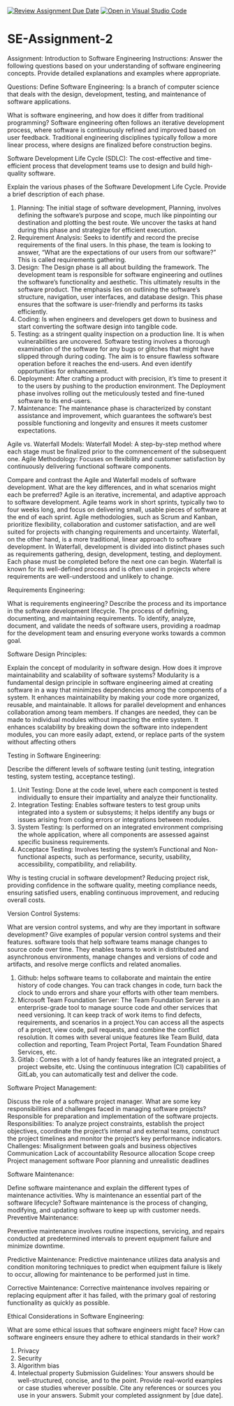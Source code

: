 [![Review Assignment Due Date](https://classroom.github.com/assets/deadline-readme-button-24ddc0f5d75046c5622901739e7c5dd533143b0c8e959d652212380cedb1ea36.svg)](https://classroom.github.com/a/-ucQIGTc)
[![Open in Visual Studio Code](https://classroom.github.com/assets/open-in-vscode-718a45dd9cf7e7f842a935f5ebbe5719a5e09af4491e668f4dbf3b35d5cca122.svg)](https://classroom.github.com/online_ide?assignment_repo_id=15241980&assignment_repo_type=AssignmentRepo)
# SE-Assignment-2
Assignment: Introduction to Software Engineering
Instructions:
Answer the following questions based on your understanding of software engineering concepts. Provide detailed explanations and examples where appropriate.

Questions:
Define Software Engineering:
Is a branch of computer science that deals with the design, development, testing, and maintenance of software applications.

What is software engineering, and how does it differ from traditional programming?
Software engineering often follows an iterative development process, where software is continuously refined and improved based on user feedback. Traditional engineering disciplines typically follow a more linear process, where designs are finalized before construction begins.

Software Development Life Cycle (SDLC):
The cost-effective and time-efficient process that development teams use to design and build high-quality software.

Explain the various phases of the Software Development Life Cycle. Provide a brief description of each phase.
1. Planning: The initial stage of software development, Planning, involves defining the software’s purpose and scope, much like pinpointing our destination and plotting the best route. We uncover the tasks at hand during this phase and strategize for efficient execution.
2. Requirement Analysis: Seeks to identify and record the precise requirements of the final users. In this phase, the team is looking to answer, “What are the expectations of our users from our software?” This is called requirements gathering.
3. Design: The Design phase is all about building the framework. The development team is responsible for software engineering and outlines the software’s functionality and aesthetic. This ultimately results in the software product. The emphasis lies on outlining the software’s structure, navigation, user interfaces, and database design. This phase ensures that the software is user-friendly and performs its tasks efficiently.
4. Coding: Is when engineers and developers get down to business and start converting the software design into tangible code.
5. Testing: as a stringent quality inspection on a production line. It is when vulnerabilities are uncovered. Software testing involves a thorough examination of the software for any bugs or glitches that might have slipped through during coding. The aim is to ensure flawless software operation before it reaches the end-users. And even identify opportunities for enhancement.
6. Deployment: After crafting a product with precision, it’s time to present it to the users by pushing to the production environment. The Deployment phase involves rolling out the meticulously tested and fine-tuned software to its end-users.
7. Maintenance:  The maintenance phase is characterized by constant assistance and improvement, which guarantees the software’s best possible functioning and longevity and ensures it meets customer expectations.

Agile vs. Waterfall Models:
Waterfall Model: A step-by-step method where each stage must be finalized prior to the commencement of the subsequent one. 
Agile Methodology: Focuses on flexibility and customer satisfaction by continuously delivering functional software components.

Compare and contrast the Agile and Waterfall models of software development. What are the key differences, and in what scenarios might each be preferred?
Agile is an iterative, incremental, and adaptive approach to software development. Agile teams work in short sprints, typically two to four weeks long, and focus on delivering small, usable pieces of software at the end of each sprint. Agile methodologies, such as Scrum and Kanban, prioritize flexibility, collaboration and customer satisfaction, and are well suited for projects with changing requirements and uncertainty.
Waterfall, on the other hand, is a more traditional, linear approach to software development. In Waterfall, development is divided into distinct phases such as requirements gathering, design, development, testing, and deployment. Each phase must be completed before the next one can begin. Waterfall is known for its well-defined process and is often used in projects where requirements are well-understood and unlikely to change.

Requirements Engineering:

What is requirements engineering? Describe the process and its importance in the software development lifecycle.
 The process of defining, documenting, and maintaining requirements.
 To identify, analyze, document, and validate the needs of software users, providing a roadmap for the development team and ensuring everyone works towards a common goal.

Software Design Principles:

Explain the concept of modularity in software design. How does it improve maintainability and scalability of software systems?
Modularity is a fundamental design principle in software engineering aimed at creating software in a way that minimizes dependencies among the components of a system.
It enhances maintainability by making your code more organized, reusable, and maintainable. It allows for parallel development and enhances collaboration among team members. If changes are needed, they can be made to individual modules without impacting the entire system.
It enhances scalability by breaking down the software into independent modules, you can more easily adapt, extend, or replace parts of the system without affecting others

Testing in Software Engineering:

Describe the different levels of software testing (unit testing, integration testing, system testing, acceptance testing).
1. Unit Testing: Done at the code level, where each component is tested individually to ensure their impartiality and analyze their functionality.
2. Integration Testing: Enables software testers to test group units integrated into a system or subsystems; it helps identify any bugs or issues arising from coding errors or integrations between modules.
3. System Testing: Is performed on an integrated environment comprising the whole application, where all components are assessed against specific business requirements.
4. Acceptace Testing: Involves testing the system’s Functional and Non-functional aspects, such as performance, security, usability, accessibility, compatibility, and reliability.  

 Why is testing crucial in software development?
 Reducing project risk, providing confidence in the software quality, meeting compliance needs, ensuring satisfied users, enabling continuous improvement, and reducing overall costs.

Version Control Systems:

What are version control systems, and why are they important in software development? Give examples of popular version control systems and their features.
software tools that help software teams manage changes to source code over time.
 They enables teams to work in distributed and asynchronous environments, manage changes and versions of code and artifacts, and resolve merge conflicts and related anomalies.
 1. Github: helps software teams to collaborate and maintain the entire history of code changes. You can track changes in code, turn back the clock to undo errors and share your efforts with other team members.
 2. Microsoft Team Foundation Server: The Team Foundation Server is an enterprise-grade tool to manage source code and other services that need versioning. It can keep track of work items to find defects, requirements, and scenarios in a project.You can access all the aspects of a project, view code, pull requests, and combine the conflict resolution.
 It comes with several unique features like Team Build, data collection and reporting, Team Project Portal, Team Foundation Shared  Services, etc.
3. Gitlab :  Comes with a lot of handy features like an integrated project, a project website, etc. Using the continuous integration (CI) capabilities of GitLab, you can automatically test and deliver the code.


Software Project Management:

Discuss the role of a software project manager. What are some key responsibilities and challenges faced in managing software projects?
Responsible for preparation and implementation of the software projects.
Responsibilities: 
 To analyze project constraints, establish the project objectives, coordinate the project’s internal and external teams, construct the project timelines and monitor the project’s key performance indicators.
Challenges:
Misalignment between goals and business objectives 
Communication 
Lack of accountability 
Resource allocation 
Scope creep
Project management software
Poor planning and unrealistic deadlines 

Software Maintenance:

Define software maintenance and explain the different types of maintenance activities. Why is maintenance an essential part of the software lifecycle?
Software maintenance is the process of changing, modifying, and updating software to keep up with customer needs. 
Preventive Maintenance:

Preventive maintenance involves routine inspections, servicing, and repairs conducted at predetermined intervals to prevent equipment failure and minimize downtime.

Predictive Maintenance:
Predictive maintenance utilizes data analysis and condition monitoring techniques to predict when equipment failure is likely to occur, allowing for maintenance to be performed just in time.

Corrective Maintenance:
Corrective maintenance involves repairing or replacing equipment after it has failed, with the primary goal of restoring functionality as quickly as possible.

Ethical Considerations in Software Engineering:

What are some ethical issues that software engineers might face? How can software engineers ensure they adhere to ethical standards in their work?
1. Privacy
2. Security
3. Algorithm bias
4. Intelectual property
Submission Guidelines:
Your answers should be well-structured, concise, and to the point.
Provide real-world examples or case studies wherever possible.
Cite any references or sources you use in your answers.
Submit your completed assignment by [due date].
